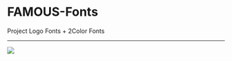 FAMOUS-Fonts
============

Project Logo Fonts + 2Color Fonts
<hr />
<img src="https://raw.github.com/famous-project/FAMOUS-Fonts/master/famous-fonts/famous-font/screenshot.png">
